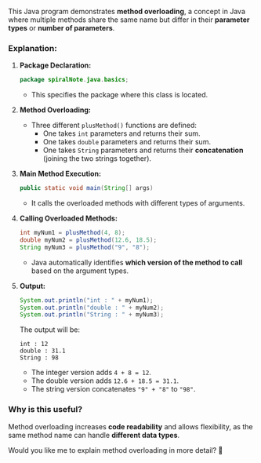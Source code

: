 This Java program demonstrates **method overloading**, a concept in Java where multiple methods share the same name but differ in their **parameter types** or **number of parameters**.

### Explanation:
1. **Package Declaration:**
   ```java
   package spiralNote.java.basics;
   ```
    - This specifies the package where this class is located.

2. **Method Overloading:**
    - Three different `plusMethod()` functions are defined:
        - One takes `int` parameters and returns their sum.
        - One takes `double` parameters and returns their sum.
        - One takes `String` parameters and returns their **concatenation** (joining the two strings together).

3. **Main Method Execution:**
   ```java
   public static void main(String[] args)
   ```
    - It calls the overloaded methods with different types of arguments.

4. **Calling Overloaded Methods:**
   ```java
   int myNum1 = plusMethod(4, 8);
   double myNum2 = plusMethod(12.6, 18.5);
   String myNum3 = plusMethod("9", "8");
   ```
    - Java automatically identifies **which version of the method to call** based on the argument types.

5. **Output:**
   ```java
   System.out.println("int : " + myNum1);
   System.out.println("double : " + myNum2);
   System.out.println("String : " + myNum3);
   ```
   The output will be:
   ```
   int : 12
   double : 31.1
   String : 98
   ```
    - The integer version adds `4 + 8 = 12`.
    - The double version adds `12.6 + 18.5 = 31.1`.
    - The string version concatenates `"9" + "8"` to `"98"`.

### Why is this useful?
Method overloading increases **code readability** and allows flexibility, as the same method name can handle **different data types**.

Would you like me to explain method overloading in more detail? 🚀